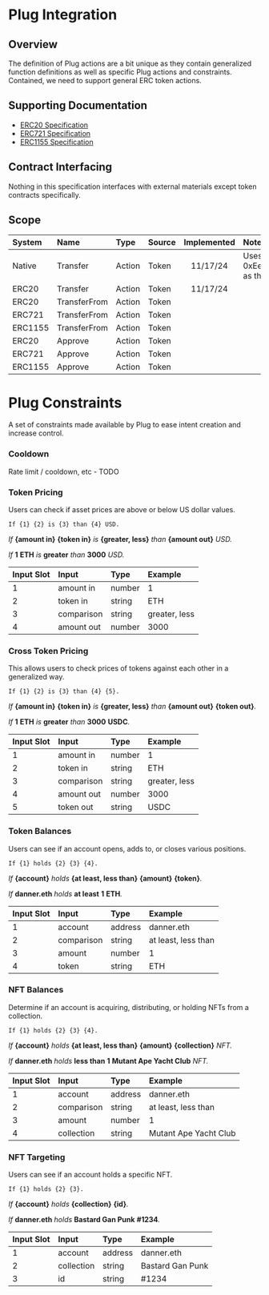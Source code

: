 # Plug Integration

## Overview

The definition of Plug actions are a bit unique as they contain generalized function definitions as well as specific Plug actions and constraints. Contained, we need to support general ERC token actions.

## Supporting Documentation

- [ERC20 Specification](https://github.com/ethereum/ERCs/blob/master/ERCS/erc-20.md)
- [ERC721 Specification](https://github.com/ethereum/ERCs/blob/master/ERCS/erc-721.md)
- [ERC1155 Specification](https://github.com/ethereum/ERCs/blob/master/ERCS/erc-1155.md)

## Contract Interfacing

Nothing in this specification interfaces with external materials except token contracts specifically. 

## Scope

| System  | Name         | Type   | Source | Implemented | Notes                                                                |
| :------ | :----------- | :----- | :----- | :---------: | :------------------------------------------------------------------- |
| Native  | Transfer     | Action | Token  |  11/17/24   | Uses 0xEeeeeEeeeEeEeeEeEeEeeEEEeeeeEeeeeeeeEEeE as the asset address |
| ERC20   | Transfer     | Action | Token  |  11/17/24   |                                                                      |
| ERC20   | TransferFrom | Action | Token  |             |                                                                      |
| ERC721  | TransferFrom | Action | Token  |             |                                                                      |
| ERC1155 | TransferFrom | Action | Token  |             |                                                                      |
| ERC20   | Approve      | Action | Token  |             |                                                                      |
| ERC721  | Approve      | Action | Token  |             |                                                                      |
| ERC1155 | Approve      | Action | Token  |             |                                                                      |


# Plug Constraints
A set of constraints made available by Plug to ease intent creation and increase control.

### Cooldown

Rate limit / cooldown, etc - TODO




### Token Pricing
Users can check if asset prices are above or below US dollar values.

`If {1} {2} is {3} than {4} USD.`

_If_ **{amount in}** **{token in}** _is_ **{greater, less}** _than_ **{amount out}** _USD._

_If_ **1** **ETH** _is_ **greater** _than_ **3000** _USD._

| Input Slot | Input | Type | Example |
| :--- | :--- | :--- | :--- |
| 1 | amount in | number | 1 |
| 2 | token in | string | ETH |
| 3 | comparison | string | greater, less |
| 4 | amount out | number | 3000 |

### Cross Token Pricing
This allows users to check prices of tokens against each other in a generalized way.

`If {1} {2} is {3} than {4} {5}.`

_If_ **{amount in}** **{token in}** _is_ **{greater, less}** _than_ **{amount out}** **{token out}**_._

_If_ **1** **ETH** _is_ **greater** _than_ **3000** **USDC**_._

| Input Slot | Input | Type | Example |
| :--- | :--- | :--- | :--- |
| 1 | amount in | number | 1 |
| 2 | token in | string | ETH |
| 3 | comparison | string | greater, less |
| 4 | amount out | number | 3000 |
| 5 | token out | string | USDC |

### Token Balances
Users can see if an account opens, adds to, or closes various positions.

`If {1} holds {2} {3} {4}.`

_If_ **{account}** _holds_ **{at least, less than}** **{amount}** **{token}**_._

_If_ **danner.eth** _holds_ **at least** **1** **ETH**_._

| Input Slot | Input | Type | Example |
| :--- | :--- | :--- | :--- |
| 1 | account | address | danner.eth |
| 2 | comparison | string | at least, less than |
| 3 | amount | number | 1 |
| 4 | token | string | ETH |

### NFT Balances
Determine if an account is acquiring, distributing, or holding NFTs from a collection.

`If {1} holds {2} {3} {4}.`

_If_ **{account}** _holds_ **{at least, less than}** **{amount}** **{collection}** _NFT._

_If_ **danner.eth** _holds_ **less than** **1** **Mutant Ape Yacht Club** _NFT._

| Input Slot | Input | Type | Example |
| :--- | :--- | :--- | :--- |
| 1 | account | address | danner.eth |
| 2 | comparison | string | at least, less than |
| 3 | amount | number | 1 |
| 4 | collection | string | Mutant Ape Yacht Club |

### NFT Targeting
Users can see if an account holds a specific NFT.

`If {1} holds {2} {3}.`

_If_ **{account}** _holds_ **{collection}** **{id}**_._

_If_ **danner.eth** _holds_ **Bastard Gan Punk** **#1234**_._

| Input Slot | Input | Type | Example |
| :--- | :--- | :--- | :--- |
| 1 | account | address | danner.eth |
| 2 | collection | string | Bastard Gan Punk |
| 3 | id | string | #1234 |
